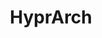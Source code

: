 <h1 align="center">HyprArch</h1>
<h2 align="center"✨Aesthetic and dynamic Arch/Hyprland dotfiles ✨ </h1>